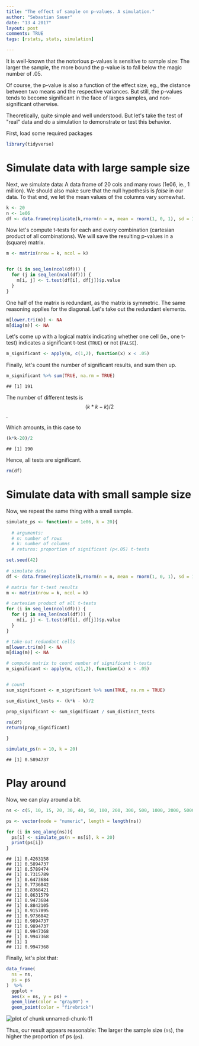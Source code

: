 ```yaml
---
title: "The effect of sample on p-values. A simulation."
author: "Sebastian Sauer"
date: "13 4 2017"
layout: post
comments: TRUE
tags: [rstats, stats, simulation]

---
```





It is well-known that the notorious p-values is sensitive to sample size: The larger the sample, the more bound the p-value is to fall below the magic number of .05.

Of course, the p-value is also a function of the effect size, eg., the distance between two means and the respective variances. But still, the p-values tends to become significant in the face of larges samples, and non-significant otherwise.

Theoretically, quite simple and well understood. But let's take the test of "real" data and do a simulation to demonstrate or test this behavior.

First, load some required packages

```r
library(tidyverse)
```


# Simulate data with large sample size

Next, we simulate data: A data frame of 20 cols and many rows (1e06, ie., 1 million). We should also make sure that the null hypothesis is *false* in our data. To that end, we let the mean values of the columns vary somewhat.


```r
k <- 20
n <- 1e06
df <- data.frame(replicate(k,rnorm(n = n, mean = rnorm(1, 0, 1), sd = 1)))
```


Now let's compute t-tests for each and every combination (cartesian product of all combinations). We will save the resulting p-values in a (square) matrix.


```r
m <- matrix(nrow = k, ncol = k)


for (i in seq_len(ncol(df))) {
  for (j in seq_len(ncol(df))) {
    m[i, j] <- t.test(df[i], df[j])$p.value
  }
}
```


One half of the matrix is redundant, as the matrix is symmetric. The same reasoning applies for the diagonal. Let's take out the redundant elements.


```r
m[lower.tri(m)] <- NA
m[diag(m)] <- NA
```

Let's come up with a logical matrix indicating whether one cell (ie., one t-test) indicates a significant t-test (`TRUE`) or not (`FALSE`).


```r
m_significant <- apply(m, c(1,2), function(x) x < .05)
```


Finally, let's count the number of significant results, and sum then up.


```r
m_significant %>% sum(TRUE, na.rm = TRUE)
```

```
## [1] 191
```

The number of different tests is $$(k*k - k)/2$$.

Which amounts, in this case to


```r
(k*k-20)/2
```

```
## [1] 190
```


Hence, all tests are significant.


```r
rm(df)
```



# Simulate data with small sample size

Now, we repeat the same thing with a small sample.


```r
simulate_ps <- function(n = 1e06, k = 20){
  
  # arguments:
  # n: number of rows
  # k: number of columns
  # returns: proportion of significant (p<.05) t-tests

set.seed(42)  
  
# simulate data
df <- data.frame(replicate(k,rnorm(n = n, mean = rnorm(1, 0, 1), sd = 1)))

# matrix for t-test results
m <- matrix(nrow = k, ncol = k)

# cartesian product of all t-tests
for (i in seq_len(ncol(df))) {
  for (j in seq_len(ncol(df))) {
    m[i, j] <- t.test(df[i], df[j])$p.value
  }
}

# take-out redundant cells
m[lower.tri(m)] <- NA
m[diag(m)] <- NA

# compute matrix to count number of significant t-tests
m_significant <- apply(m, c(1,2), function(x) x < .05)


# count
sum_significant <- m_significant %>% sum(TRUE, na.rm = TRUE)

sum_distinct_tests <- (k*k - k)/2

prop_significant <- sum_significant / sum_distinct_tests

rm(df)
return(prop_significant)

}

simulate_ps(n = 10, k = 20)
```

```
## [1] 0.5894737
```

# Play around

Now, we can play around a bit.


```r
ns <- c(5, 10, 15, 20, 30, 40, 50, 100, 200, 300, 500, 1000, 2000, 5000, 10000, 2e04, 5e04, 1e05)

ps <- vector(mode = "numeric", length = length(ns))

for (i in seq_along(ns)){
  ps[i] <- simulate_ps(n = ns[i], k = 20)
  print(ps[i])
}
```

```
## [1] 0.4263158
## [1] 0.5894737
## [1] 0.5789474
## [1] 0.7315789
## [1] 0.6473684
## [1] 0.7736842
## [1] 0.8368421
## [1] 0.8631579
## [1] 0.9473684
## [1] 0.8842105
## [1] 0.9157895
## [1] 0.9736842
## [1] 0.9894737
## [1] 0.9894737
## [1] 0.9947368
## [1] 0.9947368
## [1] 1
## [1] 0.9947368
```


Finally, let's plot that:


```r
data_frame(
  ns = ns,
  ps = ps
)  %>% 
  ggplot +
  aes(x = ns, y = ps) +
  geom_line(color = "gray80") +
  geom_point(color = "firebrick")
```


<img src="https://sebastiansauer.github.io/images/2017-04-13/figure/unnamed-chunk-11-1.png" title="plot of chunk unnamed-chunk-11" alt="plot of chunk unnamed-chunk-11" style="display: block; margin: auto;" />


Thus, our result appears reasonable: The larger the sample size (`ns`), the higher the proportion of ps (`ps`).
